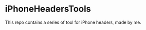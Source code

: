 iPhoneHeadersTools
==================

This repo contains a series of tool for iPhone headers, made by me.
